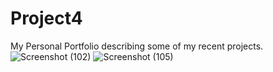 # Project4
My Personal Portfolio describing some of my recent projects.
![Screenshot (102)](https://user-images.githubusercontent.com/83290371/129478330-0a3351ed-854a-4a60-9cbf-559ee8d29be9.png)
![Screenshot (105)](https://user-images.githubusercontent.com/83290371/129479099-00c07442-293d-45e9-9754-ded0d1f1e064.png)
